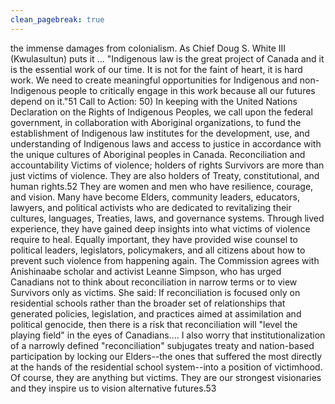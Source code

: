 ```yaml
---
clean_pagebreak: true
---
```


the immense damages from colonialism. As Chief Doug S. White III (Kwulasultun) puts it ... "Indigenous law is the great project of Canada and it is the essential work of our time. It is not for the faint of heart, it is hard work. We need to create meaningful opportunities for Indigenous and non-Indigenous people to critically engage in this work because all our futures depend on it."51
Call to Action:
50) In keeping with the United Nations Declaration on the Rights of Indigenous Peoples, we call upon the federal government, in collaboration with Aboriginal organizations, to fund the establishment of Indigenous law institutes for the development, use, and understanding of Indigenous laws and access to justice in accordance with the unique cultures of Aboriginal peoples in Canada.
Reconciliation and accountability
Victims of violence; holders of rights
Survivors are more than just victims of violence. They are also holders of Treaty, constitutional, and human rights.52 They are women and men who have resilience, courage, and vision. Many have become Elders, community leaders, educators, lawyers, and political activists who are dedicated to revitalizing their cultures, languages, Treaties, laws, and governance systems. Through lived experience, they have gained deep insights into what victims of violence require to heal. Equally important, they have provided wise counsel to political leaders, legislators, policymakers, and all citizens about how to prevent such violence from happening again.
The Commission agrees with Anishinaabe scholar and activist Leanne Simpson, who has urged Canadians not to think about reconciliation in narrow terms or to view Survivors only as victims. She said:
If reconciliation is focused only on residential schools rather than the broader set of relationships that generated policies, legislation, and practices aimed at assimilation and political genocide, then there is a risk that reconciliation will "level the playing field" in the eyes of Canadians.... I also worry that institutionalization of a narrowly defined "reconciliation" subjugates treaty and nation-based participation by locking our Elders--the ones that suffered the most directly at the hands of the residential school system--into a position of victimhood. Of course, they are anything but victims. They are our strongest visionaries and they inspire us to vision alternative futures.53
